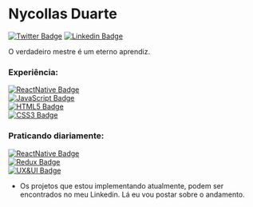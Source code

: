 # Nycollas Duarte

[![Twitter Badge](https://img.shields.io/badge/-%40nduaarte-blueviolet?logo=twitter)](https://twitter.com/nduaarte)
[![Linkedin Badge](https://img.shields.io/badge/-Nycollas%20Duarte-blueviolet?logo=linkedin)](https://www.linkedin.com/in/nycollas-duarte-024a291a1/)

O verdadeiro mestre é um eterno aprendiz.

### Experiência:
[![ReactNative Badge](https://img.shields.io/badge/-React%20Native-grey?logo=react)]() <br />
[![JavaScript Badge](https://img.shields.io/badge/-ES6%20ES7%20ES8-grey?logo=javascript)]() <br />
[![HTML5 Badge](https://img.shields.io/badge/-HTML5-grey?logo=html5)]() <br />
[![CSS3 Badge](https://img.shields.io/badge/-CSS3-grey?logo=css3)]() <br />


### Praticando diariamente:
[![ReactNative Badge](https://img.shields.io/badge/-React%20Native-grey?logo=react)]() <br />
[![Redux Badge](https://img.shields.io/badge/-Redux-grey?logo=redux)]() <br />
[![UX&UI Badge](https://img.shields.io/badge/-UX%20%26%20UI-grey)]() <br />

- Os projetos que estou implementando atualmente, podem ser encontrados no meu Linkedin. Lá eu vou postar sobre o andamento.
